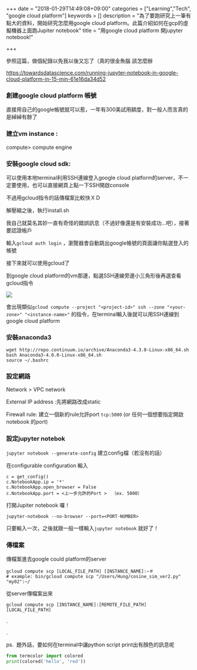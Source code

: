 +++
date = "2018-01-29T14:49:08+09:00"
categories = ["Learning","Tech", "google cloud platform"]
keywords = []
description = "為了要跑研究上一筆有點大的資料，開始研究怎麼用google cloud platform。此篇介紹如何在gcp的虛擬機器上面跑Jupiter notebook"
title = "用google cloud platform 開jupyter notebook!"

+++



參照這篇，做個紀錄以免我以後又忘了（真的很金魚腦 該怎麼辦

https://towardsdatascience.com/running-jupyter-notebook-in-google-cloud-platform-in-15-min-61e16da34d52



### 創建google cloud platform 帳號

直接用自己的google帳號就可以惹，一年有300美試用額度，對一般人而言真的是綽綽有餘了



### 建立vm instance :

compute> compute engine



### 安裝google cloud sdk:

可以使用本地terminal利用SSH連線登入google cloud platform的server，不一定要使用，也可以直接網頁上點一下SSH開啟console

不過用gcloud指令的話傳檔案比較快ＸＤ

解壓縮之後，執行install.sh

我自己就莫名其妙一直有奇怪的錯誤訊息（不過好像還是有安裝成功...吧），接著要認證帳戶

輸入`gcloud auth login` ，瀏覽器會自動跳出google帳號的頁面讓你點選登入的帳號

接下來就可以使用gcloud了

到google cloud platform的vm那邊，點選SSH連線旁邊小三角形後再選查看gcloud指令

![](/img/201801-gcp.jpg)

會出現類似`gcloud compute --project "<project-id>" ssh --zone "<your-zone>" "<instance-name>"` 的指令，在terminal輸入後就可以用SSH連線到google cloud platform



### 安裝anaconda3

```shell
wget http://repo.continuum.io/archive/Anaconda3-4.3.0-Linux-x86_64.sh
bash Anaconda3-4.0.0-Linux-x86_64.sh
source ~/.bashrc
```



### 設定網路

Network > VPC network

External IP address :先將網路改成static

Firewall rule: 建立一個新的rule允許port `tcp:5000` (or 任何一個想要指定開啟notebook 的port)



### 設定jupyter notebok

`jupyter notebook --generate-config` 建立config檔（若沒有的話）

在configurable configuration 輸入

```
c = get_config()
c.NotebookApp.ip = '*'
c.NotebookApp.open_browser = False
c.NotebookApp.port = <上一步允許的Port >  （ex. 5000）
```

打開Jupiter notebook 囉！

```shell
jupyter-notebook --no-browser --port=<PORT-NUMBER>
```

只要輸入一次，之後就跟一般一樣輸入`jupyter notebook`  就好了！



### 傳檔案

傳檔案進去google could platform的server

```shell
gcloud compute scp [LOCAL_FILE_PATH] [INSTANCE_NAME]:~＃
# example: bin/gcloud compute scp "/Users/Hung/cosine_sim_ver2.py" "my02":~/ 
```

從server傳檔案出來

```shell
gcloud compute scp [INSTANCE_NAME]:[REMOTE_FILE_PATH] [LOCAL_FILE_PATH]
```

.

.

ps.  題外話，要如何在terminal中讓python script print出有顏色的訊息呢

```python
from termcolor import colored
print(colored('hello', 'red'))
```

